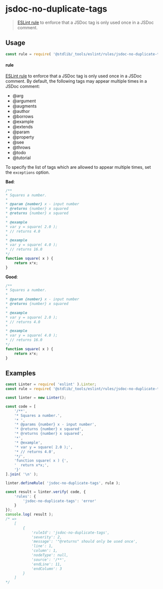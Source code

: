 <!--

@license Apache-2.0

Copyright (c) 2018 The Stdlib Authors.

Licensed under the Apache License, Version 2.0 (the "License");
you may not use this file except in compliance with the License.
You may obtain a copy of the License at

   http://www.apache.org/licenses/LICENSE-2.0

Unless required by applicable law or agreed to in writing, software
distributed under the License is distributed on an "AS IS" BASIS,
WITHOUT WARRANTIES OR CONDITIONS OF ANY KIND, either express or implied.
See the License for the specific language governing permissions and
limitations under the License.

-->

# jsdoc-no-duplicate-tags

> [ESLint rule][eslint-rules] to enforce that a JSDoc tag is only used once in a JSDoc comment.

<section class="intro">

</section>

<!-- /.intro -->

<section class="usage">

## Usage

```javascript
const rule = require( '@stdlib/_tools/eslint/rules/jsdoc-no-duplicate-tags' );
```

#### rule

[ESLint rule][eslint-rules] to enforce that a JSDoc tag is only used once in a JSDoc comment. By default, the following tags may appear multiple times in a JSDoc comment:

-   @arg
-   @argument
-   @augments
-   @author
-   @borrows
-   @example
-   @extends
-   @param
-   @property
-   @see
-   @throws
-   @todo
-   @tutorial

To specify the list of tags which are allowed to appear multiple times, set the `exceptions` option.

**Bad**:

<!-- eslint-disable stdlib/jsdoc-no-duplicate-tags, valid-jsdoc -->

```javascript
/**
* Squares a number.
*
* @param {number} x - input number
* @returns {number} x squared
* @returns {number} x squared
*
* @example
* var y = square( 2.0 );
* // returns 4.0
*
* @example
* var y = square( 4.0 );
* // returns 16.0
*/
function square( x ) {
    return x*x;
}
```

**Good**:

```javascript
/**
* Squares a number.
*
* @param {number} x - input number
* @returns {number} x squared
*
* @example
* var y = square( 2.0 );
* // returns 4.0
*
* @example
* var y = square( 4.0 );
* // returns 16.0
*/
function square( x ) {
    return x*x;
}
```

</section>

<!-- /.usage -->

<section class="examples">

## Examples

<!-- eslint no-undef: "error" -->

```javascript
const Linter = require( 'eslint' ).Linter;
const rule = require( '@stdlib/_tools/eslint/rules/jsdoc-no-duplicate-tags' );

const linter = new Linter();

const code = [
    '/**',
    '* Squares a number.',
    '* ',
    '* @params {number} x - input number',
    '* @returns {number} x squared',
    '* @returns {number} x squared',
    '*',
    '* @example',
    '* var y = square( 2.0 );',
    '* // returns 4.0',
    '*/',
    'function square( x ) {',
    '  return x*x;',
    '}'
].join( '\n' );

linter.defineRule( 'jsdoc-no-duplicate-tags', rule );

const result = linter.verify( code, {
    'rules': {
        'jsdoc-no-duplicate-tags': 'error'
    }
});
console.log( result );
/* =>
    [
        {
            'ruleId': 'jsdoc-no-duplicate-tags',
            'severity': 2,
            'message': '"@returns" should only be used once',
            'line': 1,
            'column': 1,
            'nodeType': null,
            'source': '/**',
            'endLine': 11,
            'endColumn': 3
        }
    ]
*/
```

</section>

<!-- /.examples -->

<!-- Section for related `stdlib` packages. Do not manually edit this section, as it is automatically populated. -->

<section class="related">

</section>

<!-- /.related -->

<!-- Section for all links. Make sure to keep an empty line after the `section` element and another before the `/section` close. -->

<section class="links">

[eslint-rules]: https://eslint.org/docs/developer-guide/working-with-rules

</section>

<!-- /.links -->
